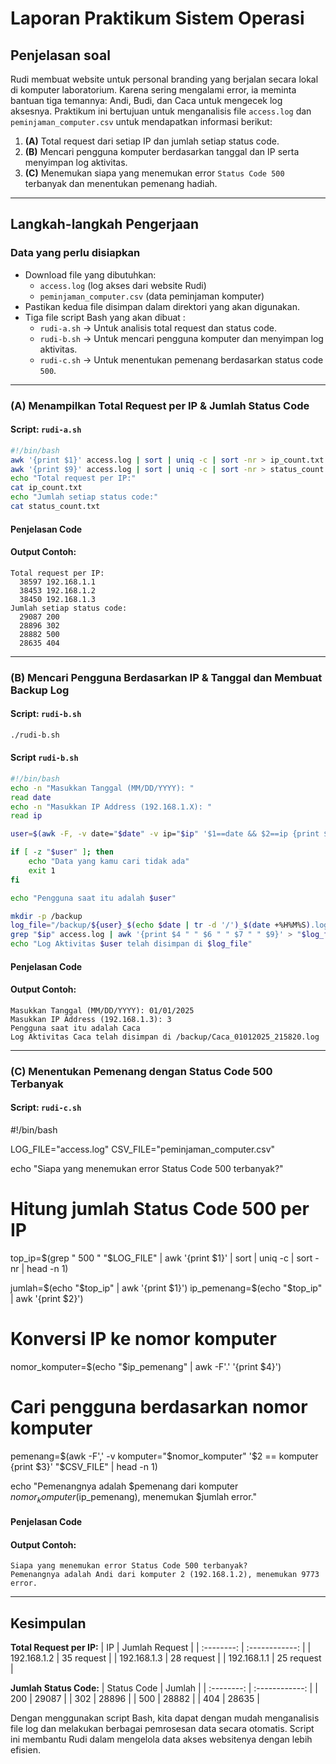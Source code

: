 # Laporan Praktikum Sistem Operasi


## Penjelasan soal
Rudi membuat website untuk personal branding yang berjalan secara lokal di komputer laboratorium. Karena sering mengalami error, ia meminta bantuan tiga temannya: Andi, Budi, dan Caca untuk mengecek log aksesnya. Praktikum ini bertujuan untuk menganalisis file `access.log` dan `peminjaman_computer.csv` untuk mendapatkan informasi berikut:

1. **(A)** Total request dari setiap IP dan jumlah setiap status code.
2. **(B)** Mencari pengguna komputer berdasarkan tanggal dan IP serta menyimpan log aktivitas.
3. **(C)** Menemukan siapa yang menemukan error `Status Code 500` terbanyak dan menentukan pemenang hadiah.

---

## Langkah-langkah Pengerjaan

### Data yang perlu disiapkan
- Download file yang dibutuhkan:
  - `access.log` (log akses dari website Rudi)
  - `peminjaman_computer.csv` (data peminjaman komputer)
- Pastikan kedua file disimpan dalam direktori yang akan digunakan.
- Tiga file script Bash yang akan dibuat :
  - `rudi-a.sh` → Untuk analisis total request dan status code.
  - `rudi-b.sh` → Untuk mencari pengguna komputer dan menyimpan log aktivitas.
  - `rudi-c.sh` → Untuk menentukan pemenang berdasarkan status code `500`.
---
### **(A) Menampilkan Total Request per IP & Jumlah Status Code**
#### **Script: `rudi-a.sh`**
```bash
#!/bin/bash
awk '{print $1}' access.log | sort | uniq -c | sort -nr > ip_count.txt
awk '{print $9}' access.log | sort | uniq -c | sort -nr > status_count.txt
echo "Total request per IP:"
cat ip_count.txt
echo "Jumlah setiap status code:"
cat status_count.txt
```
#### **Penjelasan Code**

#### **Output Contoh:**
```
Total request per IP:
  38597 192.168.1.1
  38453 192.168.1.2
  38450 192.168.1.3
Jumlah setiap status code:
  29087 200
  28896 302
  28882 500
  28635 404
```
---

### **(B) Mencari Pengguna Berdasarkan IP & Tanggal dan Membuat Backup Log**
#### **Script: `rudi-b.sh`**
```bash
./rudi-b.sh
```
#### Script `rudi-b.sh`
```bash
#!/bin/bash
echo -n "Masukkan Tanggal (MM/DD/YYYY): "
read date
echo -n "Masukkan IP Address (192.168.1.X): "
read ip

user=$(awk -F, -v date="$date" -v ip="$ip" '$1==date && $2==ip {print $3}' peminjaman_computer.csv)

if [ -z "$user" ]; then
    echo "Data yang kamu cari tidak ada"
    exit 1
fi

echo "Pengguna saat itu adalah $user"

mkdir -p /backup
log_file="/backup/${user}_$(echo $date | tr -d '/')_$(date +%H%M%S).log"
grep "$ip" access.log | awk '{print $4 " " $6 " " $7 " " $9}' > "$log_file"
echo "Log Aktivitas $user telah disimpan di $log_file"
```

#### **Penjelasan Code**


#### **Output Contoh:**
```
Masukkan Tanggal (MM/DD/YYYY): 01/01/2025
Masukkan IP Address (192.168.1.3): 3
Pengguna saat itu adalah Caca
Log Aktivitas Caca telah disimpan di /backup/Caca_01012025_215820.log
```
---

### **(C) Menentukan Pemenang dengan Status Code 500 Terbanyak**
#### **Script: `rudi-c.sh`**
#!/bin/bash

LOG_FILE="access.log"
CSV_FILE="peminjaman_computer.csv"

echo "Siapa yang menemukan error Status Code 500 terbanyak?"

# Hitung jumlah Status Code 500 per IP
top_ip=$(grep " 500 " "$LOG_FILE" | awk '{print $1}' | sort | uniq -c | sort -nr | head -n 1)

jumlah=$(echo "$top_ip" | awk '{print $1}')
ip_pemenang=$(echo "$top_ip" | awk '{print $2}')

# Konversi IP ke nomor komputer
nomor_komputer=$(echo "$ip_pemenang" | awk -F'.' '{print $4}')

# Cari pengguna berdasarkan nomor komputer
pemenang=$(awk -F',' -v komputer="$nomor_komputer" '$2 == komputer {print $3}' "$CSV_FILE" | head -n 1)

echo "Pemenangnya adalah $pemenang dari komputer $nomor_komputer ($ip_pemenang), menemukan $jumlah error."

#### **Penjelasan Code**

#### **Output Contoh:**
```
Siapa yang menemukan error Status Code 500 terbanyak?
Pemenangnya adalah Andi dari komputer 2 (192.168.1.2), menemukan 9773 error.
```

---

## Kesimpulan

**Total Request per IP:**
|    IP     |      Jumlah Request      |
| :--------: | :------------: |
| 192.168.1.2 | 35 request |
| 192.168.1.3 | 28 request |
| 192.168.1.1 | 25 request |

**Jumlah Status Code:**
|    Status Code     |      Jumlah      |
| :--------: | :------------: |
| 200 | 29087 |
| 302 | 28896 |
| 500 | 28882 |
| 404 | 28635 |



Dengan menggunakan script Bash, kita dapat dengan mudah menganalisis file log dan melakukan berbagai pemrosesan data secara otomatis. Script ini membantu Rudi dalam mengelola data akses websitenya dengan lebih efisien.

